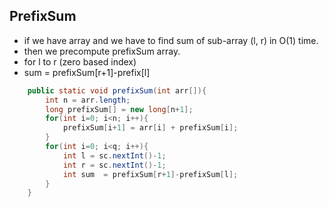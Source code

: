 ## PrefixSum
* if we have array and we have to find sum of sub-array (l, r) in O(1) time.
* then we precompute prefixSum array. 
* for l to r (zero based index) 
* sum = prefixSum[r+1]-prefix[l]
 
``` java
    public static void prefixSum(int arr[]){
        int n = arr.length;
        long prefixSum[] = new long[n+1];
        for(int i=0; i<n; i++){
            prefixSum[i+1] = arr[i] + prefixSum[i];
        }
        for(int i=0; i<q; i++){
            int l = sc.nextInt()-1;
            int r = sc.nextInt()-1;
            int sum  = prefixSum[r+1]-prefixSum[l];
        }
    }
```